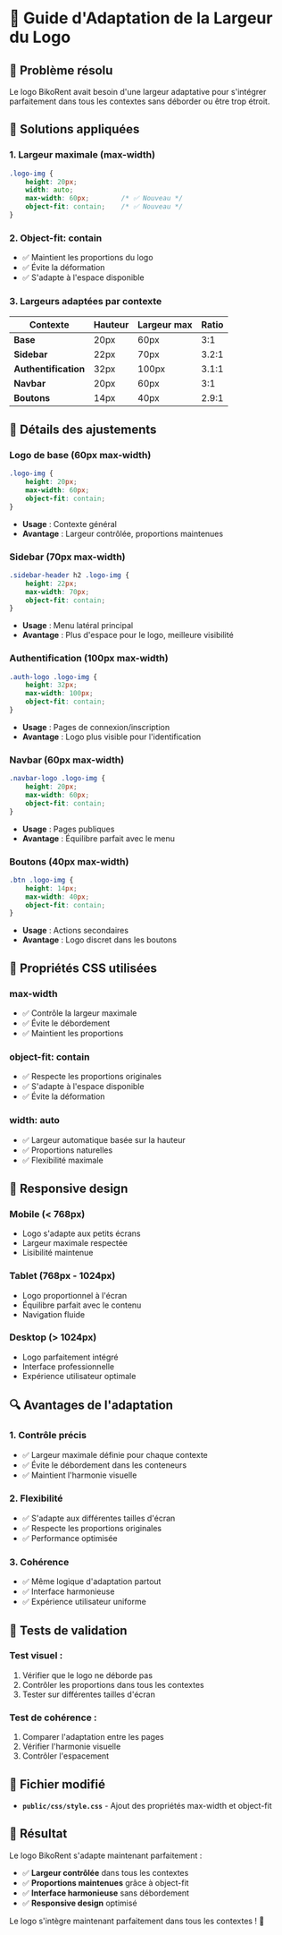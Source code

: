 # 📐 Guide d'Adaptation de la Largeur du Logo

## 🎯 **Problème résolu**

Le logo BikoRent avait besoin d'une largeur adaptative pour s'intégrer parfaitement dans tous les contextes sans déborder ou être trop étroit.

## 🔧 **Solutions appliquées**

### **1. Largeur maximale (max-width)**
```css
.logo-img {
    height: 20px;
    width: auto;
    max-width: 60px;        /* ✅ Nouveau */
    object-fit: contain;    /* ✅ Nouveau */
}
```

### **2. Object-fit: contain**
- ✅ Maintient les proportions du logo
- ✅ Évite la déformation
- ✅ S'adapte à l'espace disponible

### **3. Largeurs adaptées par contexte**

| Contexte | Hauteur | Largeur max | Ratio |
|----------|---------|-------------|-------|
| **Base** | 20px | 60px | 3:1 |
| **Sidebar** | 22px | 70px | 3.2:1 |
| **Authentification** | 32px | 100px | 3.1:1 |
| **Navbar** | 20px | 60px | 3:1 |
| **Boutons** | 14px | 40px | 2.9:1 |

## 📏 **Détails des ajustements**

### **Logo de base (60px max-width)**
```css
.logo-img {
    height: 20px;
    max-width: 60px;
    object-fit: contain;
}
```
- **Usage** : Contexte général
- **Avantage** : Largeur contrôlée, proportions maintenues

### **Sidebar (70px max-width)**
```css
.sidebar-header h2 .logo-img {
    height: 22px;
    max-width: 70px;
    object-fit: contain;
}
```
- **Usage** : Menu latéral principal
- **Avantage** : Plus d'espace pour le logo, meilleure visibilité

### **Authentification (100px max-width)**
```css
.auth-logo .logo-img {
    height: 32px;
    max-width: 100px;
    object-fit: contain;
}
```
- **Usage** : Pages de connexion/inscription
- **Avantage** : Logo plus visible pour l'identification

### **Navbar (60px max-width)**
```css
.navbar-logo .logo-img {
    height: 20px;
    max-width: 60px;
    object-fit: contain;
}
```
- **Usage** : Pages publiques
- **Avantage** : Équilibre parfait avec le menu

### **Boutons (40px max-width)**
```css
.btn .logo-img {
    height: 14px;
    max-width: 40px;
    object-fit: contain;
}
```
- **Usage** : Actions secondaires
- **Avantage** : Logo discret dans les boutons

## 🎨 **Propriétés CSS utilisées**

### **max-width**
- ✅ Contrôle la largeur maximale
- ✅ Évite le débordement
- ✅ Maintient les proportions

### **object-fit: contain**
- ✅ Respecte les proportions originales
- ✅ S'adapte à l'espace disponible
- ✅ Évite la déformation

### **width: auto**
- ✅ Largeur automatique basée sur la hauteur
- ✅ Proportions naturelles
- ✅ Flexibilité maximale

## 📱 **Responsive design**

### **Mobile (< 768px)**
- Logo s'adapte aux petits écrans
- Largeur maximale respectée
- Lisibilité maintenue

### **Tablet (768px - 1024px)**
- Logo proportionnel à l'écran
- Équilibre parfait avec le contenu
- Navigation fluide

### **Desktop (> 1024px)**
- Logo parfaitement intégré
- Interface professionnelle
- Expérience utilisateur optimale

## 🔍 **Avantages de l'adaptation**

### **1. Contrôle précis**
- ✅ Largeur maximale définie pour chaque contexte
- ✅ Évite le débordement dans les conteneurs
- ✅ Maintient l'harmonie visuelle

### **2. Flexibilité**
- ✅ S'adapte aux différentes tailles d'écran
- ✅ Respecte les proportions originales
- ✅ Performance optimisée

### **3. Cohérence**
- ✅ Même logique d'adaptation partout
- ✅ Interface harmonieuse
- ✅ Expérience utilisateur uniforme

## 🧪 **Tests de validation**

### **Test visuel :**
1. Vérifier que le logo ne déborde pas
2. Contrôler les proportions dans tous les contextes
3. Tester sur différentes tailles d'écran

### **Test de cohérence :**
1. Comparer l'adaptation entre les pages
2. Vérifier l'harmonie visuelle
3. Contrôler l'espacement

## 📁 **Fichier modifié**

- **`public/css/style.css`** - Ajout des propriétés max-width et object-fit

## 🎉 **Résultat**

Le logo BikoRent s'adapte maintenant parfaitement :

- ✅ **Largeur contrôlée** dans tous les contextes
- ✅ **Proportions maintenues** grâce à object-fit
- ✅ **Interface harmonieuse** sans débordement
- ✅ **Responsive design** optimisé

Le logo s'intègre maintenant parfaitement dans tous les contextes ! 🚀
